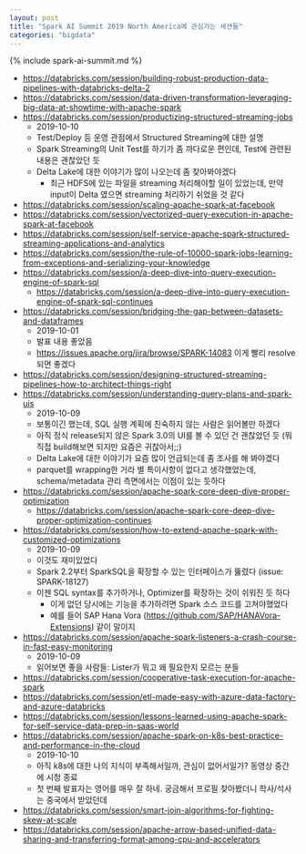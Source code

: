 ```yaml
---
layout: post
title: "Spark AI Summit 2019 North America에 관심가는 세션들"
categories: "bigdata"
---
```


{% include spark-ai-summit.md %}

- https://databricks.com/session/building-robust-production-data-pipelines-with-databricks-delta-2
- https://databricks.com/session/data-driven-transformation-leveraging-big-data-at-showtime-with-apache-spark
- https://databricks.com/session/productizing-structured-streaming-jobs
    - 2019-10-10
    - Test/Deploy 등 운영 관점에서 Structured Streaming에 대한 설명
    - Spark Streaming의 Unit Test를 하기가 좀 까다로운 편인데, Test에 관련된 내용은 괜찮았던 듯
    - Delta Lake에 대한 이야기가 많이 나오는데 좀 찾아봐야겠다
        - 최근 HDFS에 있는 파일을 streaming 처리해야할 일이 있었는데, 만약 input이 Delta 였으면 streaming 처리하기 쉬었을 것 같다
- https://databricks.com/session/scaling-apache-spark-at-facebook
- https://databricks.com/session/vectorized-query-execution-in-apache-spark-at-facebook
- https://databricks.com/session/self-service-apache-spark-structured-streaming-applications-and-analytics
- https://databricks.com/session/the-rule-of-10000-spark-jobs-learning-from-exceptions-and-serializing-your-knowledge
- https://databricks.com/session/a-deep-dive-into-query-execution-engine-of-spark-sql
    - https://databricks.com/session/a-deep-dive-into-query-execution-engine-of-spark-sql-continues
- https://databricks.com/session/bridging-the-gap-between-datasets-and-dataframes
    - 2019-10-01
    - 발표 내용 좋았음
    - https://issues.apache.org/jira/browse/SPARK-14083 이게 빨리 resolve되면 좋겠다
- https://databricks.com/session/designing-structured-streaming-pipelines-how-to-architect-things-right
- https://databricks.com/session/understanding-query-plans-and-spark-uis
    - 2019-10-09
    - 보통이긴 했는데, SQL 실행 계획에 친숙하지 않는 사람은 읽어볼만 하겠다
    - 아직 정식 release되지 않은 Spark 3.0의 UI를 볼 수 있던 건 괜찮았던 듯 (뭐 직접 build해보면 되지만 요즘은 귀찮아서;;)
    - Delta Lake에 대한 이야기가 요즘 많이 언급되는데 좀 조사를 해 봐야겠다
    - parquet를 wrapping한 거라 별 특이사항이 없다고 생각했었는데, schema/metadata 관리 측면에서는 이점이 있는 듯하다
- https://databricks.com/session/apache-spark-core-deep-dive-proper-optimization
    - https://databricks.com/session/apache-spark-core-deep-dive-proper-optimization-continues
- https://databricks.com/session/how-to-extend-apache-spark-with-customized-optimizations
    - 2019-10-09
    - 이것도 재미있었다
    - Spark 2.2부터 SparkSQL을 확장할 수 있는 인터페이스가 뚫렸다 (issue: SPARK-18127)
    - 이젠 SQL syntax를 추가하거나, Optimizer를 확장하는 것이 쉬워진 듯 하다
        - 이게 없던 당시에는 기능을 추가하려면 Spark 소스 코드를 고쳐야했었다
        - 예를 들어 SAP Hana Vora (https://github.com/SAP/HANAVora-Extensions) 같이 말이지
- https://databricks.com/session/apache-spark-listeners-a-crash-course-in-fast-easy-monitoring
    - 2019-10-09
    - 읽어보면 좋을 사람들: Lister가 뭐고 왜 필요한지 모르는 분들
- https://databricks.com/session/cooperative-task-execution-for-apache-spark
- https://databricks.com/session/etl-made-easy-with-azure-data-factory-and-azure-databricks
- https://databricks.com/session/lessons-learned-using-apache-spark-for-self-service-data-prep-in-saas-world
- https://databricks.com/session/apache-spark-on-k8s-best-practice-and-performance-in-the-cloud
    - 2019-10-10
    - 아직 k8s에 대한 나의 지식이 부족해서일까, 관심이 없어서일가? 동영상 중간에 시청 종료
    - 첫 번째 발표자는 영어를 매우 잘 하네. 궁금해서 프로필 찾아봤더니 학사/석사는 중국에서 받았던데
- https://databricks.com/session/smart-join-algorithms-for-fighting-skew-at-scale
- https://databricks.com/session/apache-arrow-based-unified-data-sharing-and-transferring-format-among-cpu-and-accelerators
